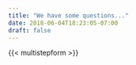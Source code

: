 ```yaml
---
title: "We have some questions..."
date: 2018-06-04T18:23:05-07:00
draft: false
---
```


{{< multistepform >}}
